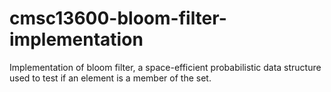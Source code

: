 # cmsc13600-bloom-filter-implementation
Implementation of bloom filter, a space-efficient probabilistic data structure used to test if an element is a member of the set.

